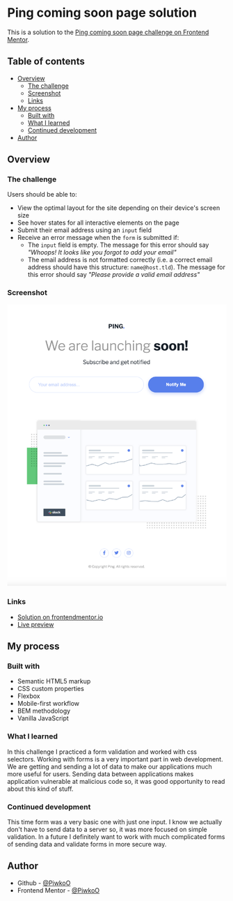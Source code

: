 # Ping coming soon page solution

This is a solution to the [Ping coming soon page challenge on Frontend Mentor](https://www.frontendmentor.io/challenges/ping-single-column-coming-soon-page-5cadd051fec04111f7b848da).

## Table of contents

- [Overview](#overview)
  - [The challenge](#the-challenge)
  - [Screenshot](#screenshot)
  - [Links](#links)
- [My process](#my-process)
  - [Built with](#built-with)
  - [What I learned](#what-i-learned)
  - [Continued development](#continued-development)
- [Author](#author)

## Overview

### The challenge

Users should be able to:

- View the optimal layout for the site depending on their device's screen size
- See hover states for all interactive elements on the page
- Submit their email address using an `input` field
- Receive an error message when the `form` is submitted if:
	- The `input` field is empty. The message for this error should say *"Whoops! It looks like you forgot to add your email"*
	- The email address is not formatted correctly (i.e. a correct email address should have this structure: `name@host.tld`). The message for this error should say *"Please provide a valid email address"*

### Screenshot

![Project preview](design/project-preview.png)

### Links

- [Solution on frontendmentor.io](https://www.frontendmentor.io/solutions/ping-coming-soon-page-solution-9af6tTSCs0)
- [Live preview](https://piwkoo.github.io/ping-single-column-coming-soon-page/)

## My process

### Built with

- Semantic HTML5 markup
- CSS custom properties
- Flexbox
- Mobile-first workflow
- BEM methodology
- Vanilla JavaScript

### What I learned

In this challenge I practiced a form validation and worked with css selectors. Working with forms is a very important part in web development. We are getting and sending a lot of data to make our applications much more useful for users. Sending data between applications makes application vulnerable at malicious code so, it was good opportunity to read about this kind of stuff.

### Continued development

This time form was a very basic one with just one input. I know we actually don't have to send data to a server so, it was more focused on simple validation. In a future I definitely want to work with much complicated forms of sending data and validate forms in more secure way. 

## Author

- Github - [@PiwkoO](https://github.com/PiwkoO)
- Frontend Mentor - [@PiwkoO](https://www.frontendmentor.io/profile/PiwkoO)